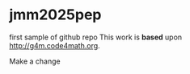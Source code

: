 # jmm2025pep
first sample of github repo
This work is **based** upon <http://g4m.code4math.org>.

Make a change
